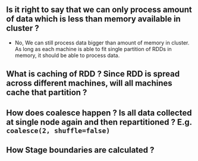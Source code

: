## Is it right to say that we can only process amount of data which is less than memory available in cluster ?
- No, We can still process data bigger than amount of memory in cluster. As long as each machine is able to fit single partition of RDDs in memory, it should be able to process data.

## What is caching of RDD ? Since RDD is spread across different machines, will all machines cache that partition ?

## How does coalesce happen ? Is all data collected at single node again and then repartitioned ? E.g. `coalesce(2, shuffle=false)`

## How Stage boundaries are calculated ?
